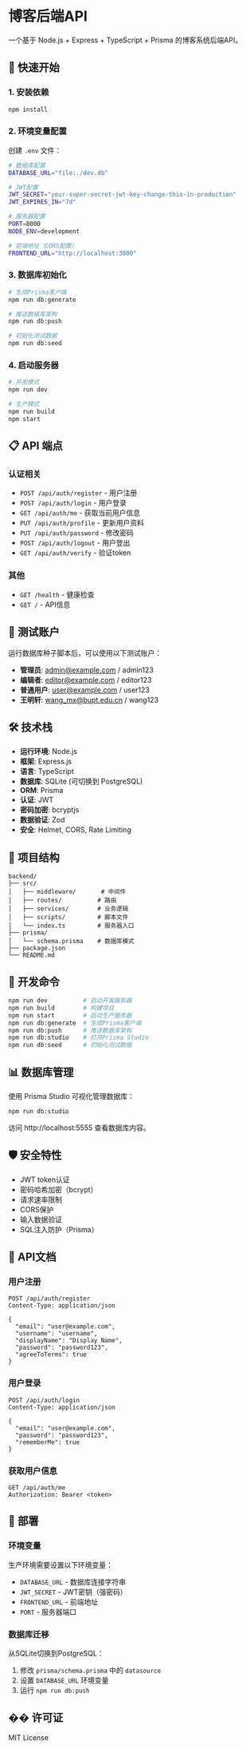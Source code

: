 # 博客后端API

一个基于 Node.js + Express + TypeScript + Prisma 的博客系统后端API。

## 🚀 快速开始

### 1. 安装依赖

```bash
npm install
```

### 2. 环境变量配置

创建 `.env` 文件：

```bash
# 数据库配置
DATABASE_URL="file:./dev.db"

# JWT配置
JWT_SECRET="your-super-secret-jwt-key-change-this-in-production"
JWT_EXPIRES_IN="7d"

# 服务器配置
PORT=8000
NODE_ENV=development

# 前端地址（CORS配置）
FRONTEND_URL="http://localhost:3000"
```

### 3. 数据库初始化

```bash
# 生成Prisma客户端
npm run db:generate

# 推送数据库架构
npm run db:push

# 初始化测试数据
npm run db:seed
```

### 4. 启动服务器

```bash
# 开发模式
npm run dev

# 生产模式
npm run build
npm start
```

## 📋 API 端点

### 认证相关

- `POST /api/auth/register` - 用户注册
- `POST /api/auth/login` - 用户登录
- `GET /api/auth/me` - 获取当前用户信息
- `PUT /api/auth/profile` - 更新用户资料
- `PUT /api/auth/password` - 修改密码
- `POST /api/auth/logout` - 用户登出
- `GET /api/auth/verify` - 验证token

### 其他

- `GET /health` - 健康检查
- `GET /` - API信息

## 🔐 测试账户

运行数据库种子脚本后，可以使用以下测试账户：

- **管理员**: admin@example.com / admin123
- **编辑者**: editor@example.com / editor123  
- **普通用户**: user@example.com / user123
- **王明轩**: wang_mx@bupt.edu.cn / wang123

## 🛠 技术栈

- **运行环境**: Node.js
- **框架**: Express.js
- **语言**: TypeScript
- **数据库**: SQLite (可切换到 PostgreSQL)
- **ORM**: Prisma
- **认证**: JWT
- **密码加密**: bcryptjs
- **数据验证**: Zod
- **安全**: Helmet, CORS, Rate Limiting

## 📁 项目结构

```
backend/
├── src/
│   ├── middleware/       # 中间件
│   ├── routes/          # 路由
│   ├── services/        # 业务逻辑
│   ├── scripts/         # 脚本文件
│   └── index.ts         # 服务器入口
├── prisma/
│   └── schema.prisma    # 数据库模式
├── package.json
└── README.md
```

## 🔧 开发命令

```bash
npm run dev          # 启动开发服务器
npm run build        # 构建项目
npm run start        # 启动生产服务器
npm run db:generate  # 生成Prisma客户端
npm run db:push      # 推送数据库架构
npm run db:studio    # 打开Prisma Studio
npm run db:seed      # 初始化测试数据
```

## 📊 数据库管理

使用 Prisma Studio 可视化管理数据库：

```bash
npm run db:studio
```

访问 http://localhost:5555 查看数据库内容。

## 🛡 安全特性

- JWT token认证
- 密码哈希加密（bcrypt）
- 请求速率限制
- CORS保护
- 输入数据验证
- SQL注入防护（Prisma）

## 📝 API文档

### 用户注册

```http
POST /api/auth/register
Content-Type: application/json

{
  "email": "user@example.com",
  "username": "username",
  "displayName": "Display Name",
  "password": "password123",
  "agreeToTerms": true
}
```

### 用户登录

```http
POST /api/auth/login
Content-Type: application/json

{
  "email": "user@example.com",
  "password": "password123",
  "rememberMe": true
}
```

### 获取用户信息

```http
GET /api/auth/me
Authorization: Bearer <token>
```

## 🚀 部署

### 环境变量

生产环境需要设置以下环境变量：

- `DATABASE_URL` - 数据库连接字符串
- `JWT_SECRET` - JWT密钥（强密码）
- `FRONTEND_URL` - 前端地址
- `PORT` - 服务器端口

### 数据库迁移

从SQLite切换到PostgreSQL：

1. 修改 `prisma/schema.prisma` 中的 `datasource`
2. 设置 `DATABASE_URL` 环境变量
3. 运行 `npm run db:push`

## �� 许可证

MIT License 